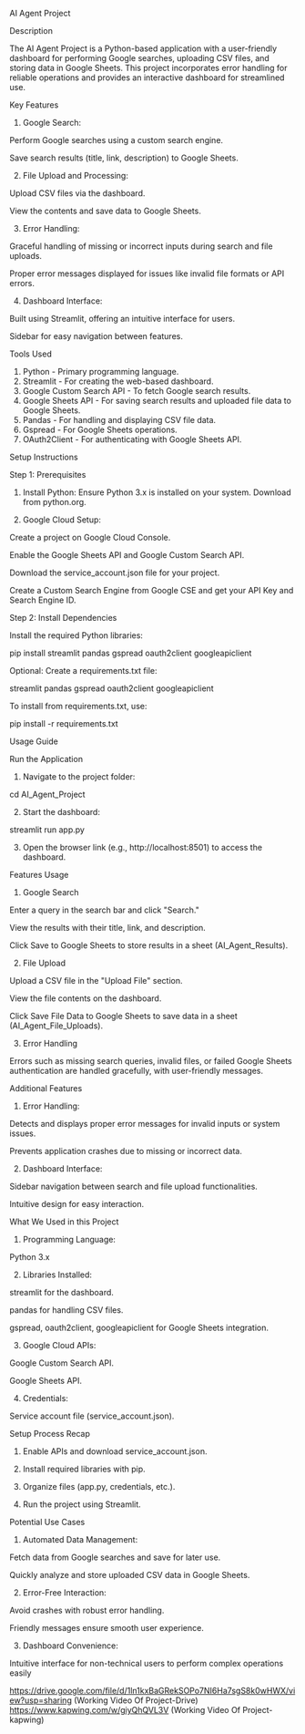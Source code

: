 AI Agent Project

Description

The AI Agent Project is a Python-based application with a user-friendly dashboard for performing Google searches, uploading CSV files, and storing data in Google Sheets. This project incorporates error handling for reliable operations and provides an interactive dashboard for streamlined use.

Key Features

1. Google Search:

Perform Google searches using a custom search engine.

Save search results (title, link, description) to Google Sheets.

2. File Upload and Processing:

Upload CSV files via the dashboard.

View the contents and save data to Google Sheets.

3. Error Handling:

Graceful handling of missing or incorrect inputs during search and file uploads.

Proper error messages displayed for issues like invalid file formats or API errors.

4. Dashboard Interface:

Built using Streamlit, offering an intuitive interface for users.

Sidebar for easy navigation between features.

Tools Used

1. Python - Primary programming language.
2. Streamlit - For creating the web-based dashboard.
3. Google Custom Search API - To fetch Google search results.
4. Google Sheets API - For saving search results and uploaded file data to Google Sheets.
5. Pandas - For handling and displaying CSV file data.
6. Gspread - For Google Sheets operations.
7. OAuth2Client - For authenticating with Google Sheets API.

Setup Instructions

Step 1: Prerequisites

1. Install Python: Ensure Python 3.x is installed on your system. Download from python.org.

2. Google Cloud Setup:

Create a project on Google Cloud Console.

Enable the Google Sheets API and Google Custom Search API.

Download the service_account.json file for your project.

Create a Custom Search Engine from Google CSE and get your API Key and Search Engine ID.

Step 2: Install Dependencies

Install the required Python libraries:

pip install streamlit pandas gspread oauth2client googleapiclient

Optional: Create a requirements.txt file:

streamlit
pandas
gspread
oauth2client
googleapiclient

To install from requirements.txt, use:

pip install -r requirements.txt

Usage Guide

Run the Application

1. Navigate to the project folder:

cd AI_Agent_Project

2. Start the dashboard:

streamlit run app.py

3. Open the browser link (e.g., http://localhost:8501) to access the dashboard.

Features Usage

1. Google Search

Enter a query in the search bar and click "Search."

View the results with their title, link, and description.

Click Save to Google Sheets to store results in a sheet (AI_Agent_Results).

2. File Upload

Upload a CSV file in the "Upload File" section.

View the file contents on the dashboard.

Click Save File Data to Google Sheets to save data in a sheet (AI_Agent_File_Uploads).

3. Error Handling

Errors such as missing search queries, invalid files, or failed Google Sheets authentication are handled gracefully, with user-friendly messages.

Additional Features

1. Error Handling:

Detects and displays proper error messages for invalid inputs or system issues.

Prevents application crashes due to missing or incorrect data.

2. Dashboard Interface:

Sidebar navigation between search and file upload functionalities.

Intuitive design for easy interaction.

What We Used in this Project

1. Programming Language:

Python 3.x

2. Libraries Installed:

streamlit for the dashboard.

pandas for handling CSV files.

gspread, oauth2client, googleapiclient for Google Sheets integration.

3. Google Cloud APIs:

Google Custom Search API.

Google Sheets API.

4. Credentials:

Service account file (service_account.json).

Setup Process Recap

1. Enable APIs and download service_account.json.

2. Install required libraries with pip.

3. Organize files (app.py, credentials, etc.).

4. Run the project using Streamlit.


Potential Use Cases

1. Automated Data Management:

Fetch data from Google searches and save for later use.

Quickly analyze and store uploaded CSV data in Google Sheets.

2. Error-Free Interaction:

Avoid crashes with robust error handling.

Friendly messages ensure smooth user experience.

3. Dashboard Convenience:

Intuitive interface for non-technical users to perform complex operations easily





https://drive.google.com/file/d/1ln1kxBaGRekSOPo7NI6Ha7sgS8k0wHWX/view?usp=sharing  (Working Video Of Project-Drive)
https://www.kapwing.com/w/giyQhQVL3V  (Working Video Of Project-kapwing)

